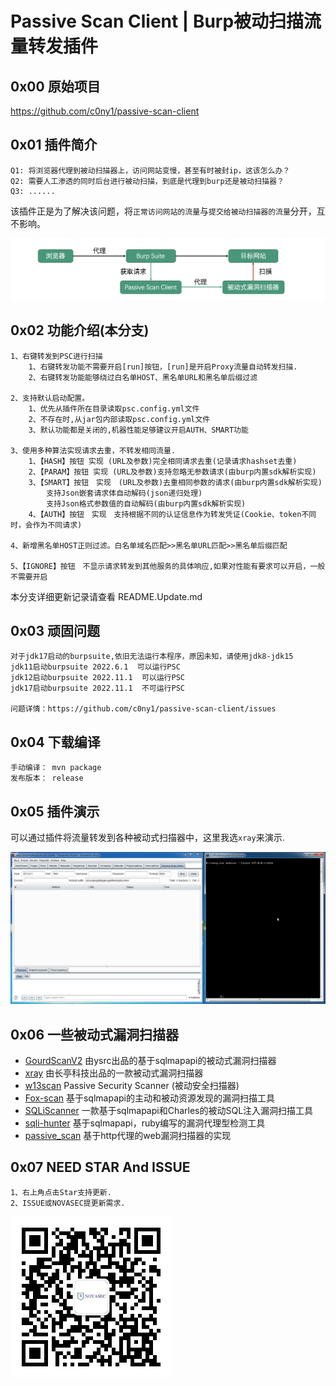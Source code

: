# Passive Scan Client | Burp被动扫描流量转发插件

## 0x00 原始项目

https://github.com/c0ny1/passive-scan-client

## 0x01 插件简介

```
Q1: 将浏览器代理到被动扫描器上，访问网站变慢，甚至有时被封ip，这该怎么办？
Q2: 需要人工渗透的同时后台进行被动扫描，到底是代理到burp还是被动扫描器？
Q3: ......
```

该插件正是为了解决该问题，将`正常访问网站的流量`与`提交给被动扫描器的流量`分开，互不影响。

![流程图](./doc/process.png)



## 0x02 功能介绍(本分支)

```
1、右键转发到PSC进行扫描
	1、右键转发功能不需要开启[run]按钮，[run]是开启Proxy流量自动转发扫描.
	2、右键转发功能能够绕过白名单HOST、黑名单URL和黑名单后缀过滤

2、支持默认启动配置。
	1、优先从插件所在目录读取psc.config.yml文件
	2、不存在时,从jar包内部读取psc.config.yml文件
	3、默认功能都是关闭的,机器性能足够建议开启AUTH、SMART功能

3、使用多种算法实现请求去重，不转发相同流量. 
    1、【HASH】按钮 实现 (URL及参数)完全相同请求去重(记录请求hashset去重)
    2、【PARAM】按钮 实现 (URL及参数)支持忽略无参数请求(由burp内置sdk解析实现)
    3、【SMART】按钮　实现　(URL及参数)去重相同参数的请求(由burp内置sdk解析实现)
        支持Json嵌套请求体自动解码(json递归处理)
        支持Json格式参数值的自动解码(由burp内置sdk解析实现)
    4、【AUTH】按钮　实现　支持根据不同的认证信息作为转发凭证(Cookie、token不同时，会作为不同请求)

4、新增黑名单HOST正则过滤。白名单域名匹配>>黑名单URL匹配>>黑名单后缀匹配

5、【IGNORE】按钮　不显示请求转发到其他服务的具体响应,如果对性能有要求可以开启，一般不需要开启

```

本分支详细更新记录请查看 README.Update.md

## 0x03 顽固问题

```
对于jdk17启动的burpsuite,依旧无法运行本程序，原因未知，请使用jdk8-jdk15
jdk11启动burpsuite 2022.6.1  可以运行PSC
jdk12启动burpsuite 2022.11.1  可以运行PSC
jdk17启动burpsuite 2022.11.1  不可运行PSC

问题详情：https://github.com/c0ny1/passive-scan-client/issues
```



## 0x04 下载编译

```
手动编译： mvn package
发布版本： release
```

## 0x05 插件演示

可以通过插件将流量转发到各种被动式扫描器中，这里我选`xray`来演示.

![动图演示](./doc/show.gif)



## 0x06 一些被动式漏洞扫描器

* [GourdScanV2](https://github.com/ysrc/GourdScanV2)  由ysrc出品的基于sqlmapapi的被动式漏洞扫描器
* [xray](https://github.com/chaitin/xray) 由长亭科技出品的一款被动式漏洞扫描器
* [w13scan](https://github.com/boy-hack/w13scan) Passive Security Scanner (被动安全扫描器)
* [Fox-scan](https://github.com/fengxuangit/Fox-scan) 基于sqlmapapi的主动和被动资源发现的漏洞扫描工具
* [SQLiScanner](https://github.com/0xbug/SQLiScanner) 一款基于sqlmapapi和Charles的被动SQL注入漏洞扫描工具
* [sqli-hunter](https://github.com/zt2/sqli-hunter) 基于sqlmapapi，ruby编写的漏洞代理型检测工具
* [passive_scan](https://github.com/netxfly/passive_scan) 基于http代理的web漏洞扫描器的实现

## 0x07 NEED STAR And ISSUE

```
1、右上角点击Star支持更新.
2、ISSUE或NOVASEC提更新需求.
```

![NOVASEC](doc/NOVASEC.jpg)
